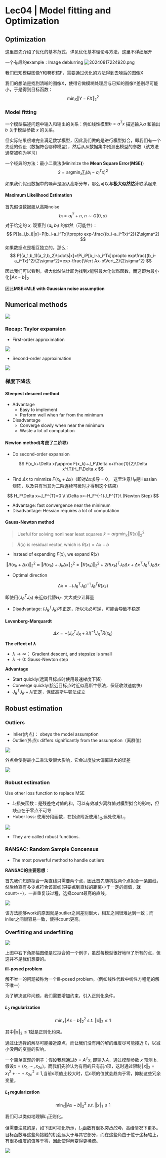 # Lec04 | Model fitting and Optimization

## Optimization

这里首先介绍了优化的基本范式，详见优化基本理论与方法，这里不详细展开

一个有趣的example：Image deblurring
![20240817224920.png](graph/20240817224920.png)

我们已知模糊图像Y和卷积核F，需要通过优化的方法得到去噪后的图像X

我们的想法是找到清晰的图像X，使得它做模糊处理后与已知的图像Y差别尽可能小，于是得到目标函数：
$$
\mathop{min}_X \Vert Y-FX\Vert_2^2
$$

### Model fitting

一个模型描述问题中输入和输出的关系：例如线性模型$b=a^Tx$ 描述输入$a$ 和输出 $b$ 关于模型参数 $x$ 的关系。



但实际结果很难完全满足数学模型，因此我们做的是进行模型拟合，即我们有一个先验的假设（数据符合哪种模型），然后从从数据集中预测出模型的参数（该方法通常被称为学习）

一个经典的方法：最小二乘法(Minimize the **Mean Square Error(MSE)**)
$$
\hat{x}=\mathop{argmin}_x\sum_i(b_i-a_i^Tx)^2
$$


如果我们假设数据中的噪声是服从高斯分布，那么可以与**极大似然估计**联系起来

#### Maximum Likelihood Estimation

首先假设数据服从高斯noise
$$
b_i=a_i^T+n,\ n\sim G(0,\sigma)
$$
对于给定的 $x$, 观察到 $(a_i,b_i)$ 的似然（可能性）：
$$
P[(a_i,b_i)|x]=P[b_i-a_i^Tx]\propto exp-\frac{(b_i-a_i^Tx)^2}{2\sigma^2}
$$
如果数据点是相互独立的，那么：
$$
P[(a_1,b_1)(a_2,b_2)\cdots|x]=\Pi_iP[b_i-a_i^Tx]\propto exp\frac{(b_i-a_i^Tx)^2}{2\sigma^2}=exp-\frac{\Vert Ax-b\Vert_2}{2\sigma^2}
$$


因此我们可以看到，极大似然估计即为找到$x$能够最大化似然函数，而这即为最小化$\Vert Ax-b\Vert_2$

因此**MSE=MLE with Gaussian noise assumption**





## Numerical methods

![](image/4.1.png)

### Recap: Taylor expansion

- First-order approximation

![](image/4.2.png)

- Second-order approximation

![](image/4.3.png)

### 梯度下降法

#### Steepest descent method
- Advantage
    - Easy to implement
    - Perform well when far from the minimum
- Disadvantage
    - Converge slowly when near the minimum
    - Waste a lot of computation


#### Newton method(考虑了二阶导)

- Do second-order expansion

$$
F(x_k+\Delta x)\approx F(x_k)+J_F\Delta x+\frac{1}{2}\Delta x^{T}H_F\Delta x
$$

- Find $\Delta x$ to minmize $F(x_k+\Delta x)$（即对$\Delta x$求导 = 0， 这里注意$H_F$是Hessian矩阵，以及只有当其为二阶连续可微时才得到这个结果）

$$
H_F\Delta x+J_F^{T}=0 \\ \Delta x=-H_F^{-1}J_F^{T}\ (Newton Step)
$$

- Advantage: fast convergence near the minimum
- Disadvantage: Hessian requires a lot of computation


#### Gauss-Newton method
> Useful for solving nonlinear least squares $\hat{x}=arg \mathop{min}_x\Vert R(x)\Vert_2^2$

> $R(x)$ is residual vector, which is $R(x)=Ax-b$ 

- Instead of expanding $F(x)$, we expand $R(x)$

$$
\Vert R(x_k+\Delta x)\Vert_2^2 \approx \Vert R(x_k)+J_k\Delta x\Vert_2^2=\Vert R(x_k)\Vert_2^2+2R(x_k)^TJ_R\Delta x+\Delta x^TJ_R^TJ_R\Delta x
$$

- Optimal direction

$$
\Delta x=-(J_R^TJ_R)^{-1}J_R^TR(x_k)
$$

即使用$(J_R^TJ_R)$ 来近似代替$H_F$. 大大减少计算量

- Disadvantage: $(J_R^TJ_R)$不正定，所以未必可逆，可能会导致不稳定

#### Levenberg-Marquardt

$$
\Delta x=-(J_R^TJ_R+\lambda I)^{-1}J_R^{T}R(x_k)
$$

**The effect of $\lambda$**

- $\lambda \rightarrow \infty$： Gradient descent, and stepsize is small
- $\lambda \rightarrow 0$: Gauss-Newton step

**Advantage**

- Start quickly(远离目标点时使用最速梯度下降)
- Converge quickly(接近目标点时近似高斯牛顿法，保证收敛速度快)
- $J_R^TJ_R+\lambda I$正定，保证高斯牛顿法成立



## Robust estimation

### Outliers

- Inlier(内点)： obeys the model assumption
- Outlier(外点): differs significantly from the assumption（离群值）

![](image/4.4.png)

外点会使得最小二乘法受很大影响，它会过度放大偏离较大的误差

![](image/4.5.png)

### Robust estimation

Use other loss function to replace MSE

- $L_1$损失函数：是残差绝对值的和，可以有效减少离群值对模型拟合的影响，但缺点在于零点不可导
- Huber loss: 使用分段函数，在拐点附近使用$L_2$,远处使用$L_1$.

![](image/4.6.png)

- They are called robust functions.

### RANSAC: Random Sample Concensus

- The most powerful method to handle outliers

**RANSAC的主要思想**：

首先我们知道拟合一条直线只需要两个点，因此首先随机找两个点拟合一条直线，然后检查有多少点符合该直线(只要点到直线的距离小于一定的阈值，就count++)，一直重复该过程，选择count最高的直线。

![](image/4.7.png)

该方法能够work的原因就是outlier之间差别很大，相互之间很难达到一致；而inlier之间很容易一致，使得count更高。



### Overfitting and underfitting

![](image/4.8.png)

上图中右下角那幅图便是过拟合的一个例子，虽然每模型很好地fit了所有的点，但这并不是我们想要的。

**ill-posed problem**

解不唯一的问题被称为一个ill-posed problem。(例如线性代数中线性方程组的解不唯一)

为了解决这种问题，我们需要增加约束，引入正则化条件。

#### $L_2$ regularization

$$
\mathop{min}_x\Vert Ax-b\Vert_2^2 \ s.t.\ \Vert x\Vert_2\le 1
$$

其中$\Vert x\Vert_2\le 1$就是正则化约束。

通过让选择的解尽可能接近原点，而让我们没有用的解的维度尽可能接近 0，以减小没用的变量的影响。

一个简单直观的例子：假设我想通过$b=A^Tx$, 即输入$A$，通过模型参数 $x$ 预测 $b$.假设$x=(x_1,\cdots,x_{2n})$，而我们先验认为有用的只有前$n$项，这时通过限制$\Vert x\Vert_2=x_1^2+\cdots+x_{2n}^2\le 1$,当前$n$项值比较大时，后$n$项的值就会趋向于零，抑制这些冗余变量。

#### $L_1$ regularization

$$
\mathop{min}_x\Vert Ax-b\Vert_2^2 \ s.t.\  \Vert x\Vert_1\le 1
$$

我们可以类似地理解$L_1$正则化。

但需要注意的是，如下图可视化所示，$L_1$函数有很多*突出的角*，高维情况下更多。目标函数与这些角接触的机会远大于与其它部分，而在这些角由于位于坐标轴上，有很多维度的值等于零，因此使得解变得更稀疏。

![](image/4.9.png)

